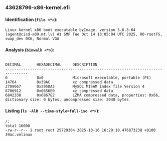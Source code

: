 ### 43628796-x86-kernel.efi
#### Identification (`file <*>`):
```
Linux kernel x86 boot executable bzImage, version 5.6.3-64 (agent@cicd-a09.mt.lv) #1 SMP Tue Oct 14 13:05:04 UTC 2025, RO-rootFS, swap_dev 0X6, Normal VGA
```
#### Analysis (`binwalk <*>`):
```

DECIMAL       HEXADECIMAL     DESCRIPTION
--------------------------------------------------------------------------------
0             0x0             Microsoft executable, portable (PE)
14764         0x39AC          xz compressed data
2709667       0x2958A3        MySQL MISAM index file Version 4
6706912       0x6656E0        xz compressed data
6842338       0x6867E2        LZMA compressed data, properties: 0x66, dictionary size: 0 bytes, uncompressed size: 2048 bytes
```
#### Listing (`ls -AlR --time-style=full-iso <*>`):
```
/:
total 16000
-rw-r--r-- 1 root root 25729304 2025-10-16 16:29:10.476873238 +0100 39ac.vmlinux
```


